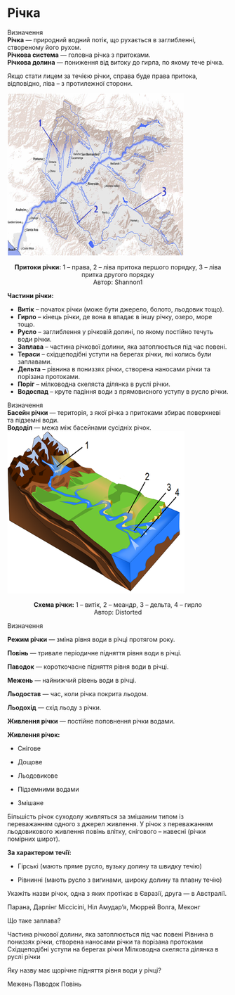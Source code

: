 # Річка  

<div class="eoz-wrap">
<span class="eoz">Визначення</span>
<div class="eoz-text">
<b>Рiчка</b> — природний водний потiк, що рухається в заглибленнi, створеному його рухом.<br>
<b>Рiчкова система</b> — головна рiчка з притоками.<br>
<b>Рiчкова долина</b> — пониження від витоку до гирла, по якому тече річка.
</div>
</div>

Якщо стати лицем за течією річки, справа буде права притока, відповідно,
ліва – з протилежної сторони.

<div class="center">
<img class="center" src="3-7.png">
<p align="center"><b>Притоки річки:</b> 1 – права, 2 – ліва притока першого порядку, 3 – ліва притка другого порядку<br>
Автор: <span class="p1">Shannon1</span></p>
</div>

<p><b>Частини річки:</b></p>
<ul>
<li><b>Витік</b> – початок річки (може бути джерело, болото, льодовик тощо).</li>
<li><b>Гирло</b> – кінець річки, де вона в впадає в іншу річку, озеро, море тощо.</li>
<li><b>Русло</b> – заглиблення у річковій долині, по якому постійно течуть води річки.</li>
<li><b>Заплава</b> – частина річкової долини, яка затоплюється під час повені.</li>
<li><b>Тераси</b> – східцеподібні уступи на берегах річки, які колись були заплавами.</li>
<li><b>Дельта</b> – рівнина в пониззях річки, створена наносами річки та порізана протоками.</li>
<li><b>Поріг</b> – мілководна скеляста ділянка в руслі річки.</li>
<li><b>Водоспад</b> – круте падіння води з прямовисного уступу в русло річки.</li>
</ul>

<div class="eoz-wrap">
<span class="eoz">Визначення</span>
<div class="eoz-text">
<b>Басейн рiчки</b> — територiя, з якої рiчка з притоками збирає поверхневi та пiдземнi води.<br>
<b>Вододiл</b> — межа мiж басейнами сусiднiх рiчок.
</div>
</div>

<div class="center">
<img class="center" src="3-8.png"/>
<p align="center"><b>Схема річки:</b> 1 – витік, 2 – меандр, 3 – дельта, 4 – гирло<br>
Автор: <span class="p1">Distorted</span></p>
</div>

<div class="eoz-wrap">
<span class="eoz">Визначення</span>
<div class="eoz-text">
<p><b>Режим рiчки</b> — змiна рiвня води в рiчцi протягом року.</p>
<p><b>Повiнь</b> — тривале перiодичне пiдняття рiвня води в рiчцi.</p>
<p><b>Паводок</b> — короткочасне пiдняття рiвня води в рiчцi.</p>
<p><b>Межень</b> — найнижчий рiвень води в рiчцi.</p>
<p><b>Льодостав</b> — час, коли рiчка покрита льодом.</p>
<p><b>Льодохiд</b> — схiд льоду з рiчки.</p>
<b>Живлення рiчки</b> — постiйне поповнення рiчки водами.
</div>
</div>

**Живлення річок:**

-   Снігове

-   Дощове

-   Льодовикове

-   Підземними водами

-   Змішане

Більшість річок суходолу живляться за змішаним типом із переважанням
одного з джерел живлення. У річок з переважанням льодовикового живлення
повінь влітку, снігового – навесні (річки помірних широт).

**За характером течії:**

-   Гірські (мають пряме русло, вузьку долину та швидку течію)

-   Рівнинні (мають русло з вигинами, широку долину та плавну течію)

<quiz>
<question>
<p>Укажіть назви річок, одна з яких протікає в Євразії, друга — в Австралії.</p>
<answer>Парана, Дарлінг</answer>
<answer>Міссісіпі, Ніл</answer>
<answer correct>Амудар’я, Мюррей</answer>
<answer>Волга, Меконг</answer>
</question>
<question>
<p>Що таке заплава?</p>
<answer correct>Частина річкової долини, яка затоплюється під час повені</answer>
<answer>Рівнина в пониззях річки, створена наносами річки та порізана протоками</answer>
<answer>Східцеподібні уступи на берегах річки</answer>
<answer>Мілководна скеляста ділянка в руслі річки</answer>
</question>
<question>
<p>Яку назву має щорічне підняття рівня води у річці?</p>
<answer>Межень</answer>
<answer>Паводок</answer>
<answer correct>Повінь</answer>
</question>
</quiz>

